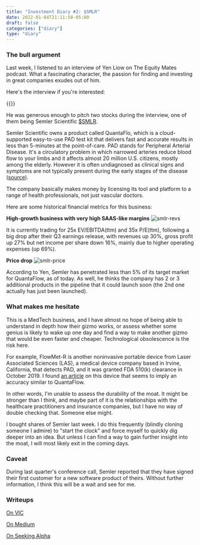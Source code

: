 ```yaml
---
title: "Investment Diary #2: $SMLR"
date: 2022-01-04T21:11:58-05:00
draft: false
categories: ["diary"]
type: "diary"
---
```


### The bull argument

Last week, I listened to an interview of Yen Liow on The Equity Mates podcast. What a fascinating character, the passion for finding and investing in great companies exudes out of him.

Here's the interview if you're interested:

{{<youtube Ei03z7-aIJg>}}

He was generous enough to pitch two stocks during the interview, one of them being Semler Scientific [$SMLR](https://finance.yahoo.com/quote/SMLR?p=SMLR&.tsrc=fin-srch).

Semler Scientific owns a product called QuantaFlo, which is a cloud-supported easy-to-use PAD test kit that delivers fast and accurate results in less than 5-minutes at the point-of-care. PAD stands for Peripheral Arterial Disease. It's a circulatory problem in which narrowed arteries reduce blood flow to your limbs and it affects almost 20 million U.S. citizens, mostly among the elderly. However it is often undiagnosed as clinical signs and symptoms are not typically present during the early stages of the disease ([source](https://www.semlerscientific.com/quantaflo)).

The company basically makes money by licensing its tool and platform to a range of health professionals, not just vascular doctors.

Here are some historical financial metrics for this business:

**High-growth business with very high SAAS-like margins**
![smlr-revs](/images/smlr-revs.png)

It is currently trading for 25x EV/EBITDA(ttm) and 35x P/E(ttm), following a big drop after their Q3 earnings release, with revenues up 30%, gross profit up 27% but net income per share down 16%, mainly due to higher operating expenses (up 69%).

**Price drop**
![smlr-price](/images/smlr-price.png)

According to Yen, Semler has penetrated less than 5% of its target market for QuantaFlow, as of today. As well, he thinks the company has 2 or 3 additional products in the pipeline that it could launch soon (the 2nd one actually has just been launched).

### What makes me hesitate

This is a MedTech business, and I have almost no hope of being able to understand in depth how their gizmo works, or assess whether some genius is likely to wake up one day and find a way to make another gizmo that would be even faster and cheaper. Technological obsolescence is the risk here.

For example, FlowMet-R is another noninvasive portable device from Laser Associated Sciences (LAS), a medical device company based in Irvine, California, that detects PAD, and it was granted FDA 510(k) clearance in October 2019. I found [an article](https://www.sciencedirect.com/science/article/pii/S1051044320307727) on this device that seems to imply an accuracy similar to QuantaFlow.

In other words, I'm unable to assess the durability of the moat. It might be stronger than I think, and maybe part of it is the relationships with the healthcare practitioners and insurance companies, but I have no way of double checking that. Someone else might.

I bought shares of Semler last week. I do this frequently (blindly cloning someone I admire) to "start the clock" and force myself to quickly dig deeper into an idea. But unless I can find a way to gain further insight into the moat, I will most likely exit in the coming days.

### Caveat

During last quarter's conference call, Semler reported that they have signed their first customer for a new software product of theirs. Without further information, I think this will be a wait and see for me.

### Writeups

[On VIC](https://valueinvestorsclub.com/idea/SEMLER_SCIENTIFIC_INC/5318827032)

[On Medium](https://medium.com/@brett.schafer/semler-scientific-a-deep-dive-9a732bdbf207)

[On Seeking Alpha](https://seekingalpha.com/article/4459799-semler-scientific-smlr-stock-medical-device-rapidly-growing)










